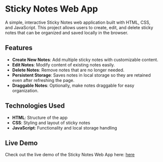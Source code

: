 # Sticky Notes Web App

A simple, interactive Sticky Notes web application built with HTML, CSS, and JavaScript. This project allows users to create, edit, and delete sticky notes that can be organized and saved locally in the browser.

## Features

- **Create New Notes**: Add multiple sticky notes with customizable content.
- **Edit Notes**: Modify content of existing notes easily.
- **Delete Notes**: Remove notes that are no longer needed.
- **Persistent Storage**: Saves notes in local storage so they are retained even after refreshing the page.
- **Draggable Notes**: Optionally, make notes draggable for easy organization.

## Technologies Used

- **HTML**: Structure of the app
- **CSS**: Styling and layout of sticky notes
- **JavaScript**: Functionality and local storage handling

## Live Demo

Check out the live demo of the Sticky Notes Web App here: [here](https://stickynotesjs.netlify.app/)
